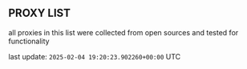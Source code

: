 ## PROXY LIST

all proxies in this list were collected from open sources and tested for functionality

last update: `2025-02-04 19:20:23.902260+00:00` UTC